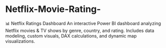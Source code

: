 # Netflix-Movie-Rating-
📊 Netflix Ratings Dashboard An interactive Power BI dashboard analyzing Netflix movies &amp; TV shows by genre, country, and rating. Includes data modeling, custom visuals, DAX calculations, and dynamic map visualizations.
